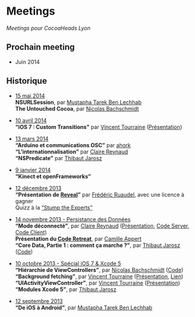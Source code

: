 # Meetings

_Meetings pour CocoaHeads Lyon_

## Prochain meeting

- Juin 2014  


## Historique

 - [15 mai 2014]()  
  **NSURLSession**, par [Mustapha Tarek Ben Lechhab](https://www.twitter.com/nsdeveloppeur)  
  **The Untouched Cocoa**, par [Nicolas Bachschmidt](https://www.twitter.com/baarde)

 - [10 avril 2014]()  
  **“iOS 7 : Custom Transitions”** par [Vincent Tourraine](https://www.twitter.com/vtourraine)  ([Présentation](https://speakerdeck.com/vtourraine/ios-7-view-controllers-custom-transitions-cocoaheads-lyon-avril-2014))

 - [13 mars 2014]()  
  **“Arduino et communications OSC”** par [ahork](https://www.twitter.com/ahork)  
  **“L’internationnalisation”** par [Claire Reynaud](http://www.twitter.com/ClaireReynaud)  
  **“NSPredicate”** par [Thibaut Jarosz](http://www.twitter.com/thibautjarosz)  

 - [9 janvier 2014]()  
  **“Kinect et openFrameworks”**

 - [12 décembre 2013]()  
  **“Présentation de [Reveal](http://revealapp.com/)”** par [Frédéric Ruaudel](http://www.twitter.com/iGrumZ), avec une licence à gagner  
  Quizz à la [“Stump the Experts”](http://en.wikipedia.org/wiki/Stump_the_Experts)

 - [14 novembre 2013 - Persistance des Données](https://github.com/CocoaHeadsLyon/meetings/tree/master/2013-11)  
  **“Mode déconnecté”**, par [Claire Reynaud](https://www.twitter.com/ClaireReynaud)  ([Présentation](http://www.slideshare.net/creynaud/cocoaheads-lyon-comment-faire-des-applications), [Code Server](https://github.com/creynaud/notes-server), [Code Client](https://github.com/creynaud/notes-iphone-app))  
  **Présentation du [Code Retreat](https://twitter.com/CodeRetreatLyon)**, par [Camille Appert](http://cappert.com)  
  **“Core Data, Partie 1 : comment ça marche ?”**, par [Thibaut Jarosz](https://twitter.com/ThibautJarosz) ([Code](https://github.com/CocoaHeadsLyon/CocoaNews))  

 - [10 octobre 2013 - Spécial iOS 7 & Xcode 5](https://github.com/CocoaHeadsLyon/meetings/tree/master/2013-10)  
  **“Hiérarchie de ViewControllers”**, par [Nicolas Bachschmidt](https://www.twitter.com/baarde) ([Code](https://github.com/CocoaHeadsLyon/Container-View-Controllers-iOS7))  
  **“Background fetching”**, par [Vincent Tourraine](https://www.twitter.com/vtourraine) ([Présentation](https://speakerdeck.com/vtourraine/ios-7-background-fetching-cocoaheads-lyon-octobre-2013), [Lien](http://www.vtourraine.net/blog/ios-7-background-fetching))  
  **“UIActivityViewController”**, par [Vincent Tourraine](https://www.twitter.com/vtourraine) ([Présentation](https://speakerdeck.com/vtourraine/activity-view-controller-cocoaheads-lyon-octobre-2013))  
  **“Modules Xcode 5”**, par [Thibaut Jarosz](https://twitter.com/thibautjarosz)  

 - [12 septembre 2013](https://github.com/CocoaHeadsLyon/meetings/tree/master/2013-09)  
   **“De iOS à Android”**, par [Mustapha Tarek Ben Lechhab](https://www.twitter.com/nsdeveloppeur)
